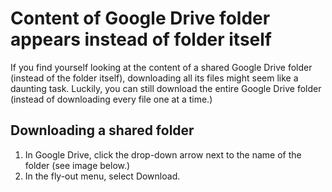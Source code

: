 # Content of Google Drive folder appears instead of folder itself

If you find yourself looking at the content of a shared Google Drive folder \(instead of the folder itself\), downloading all its files might seem like a daunting task. Luckily, you can still download the entire Google Drive folder \(instead of downloading every file one at a time.\)

## Downloading a shared folder

1. In Google Drive, click the drop-down arrow next to the name of the folder \(see image below.\)
2. In the fly-out menu, select Download. 



